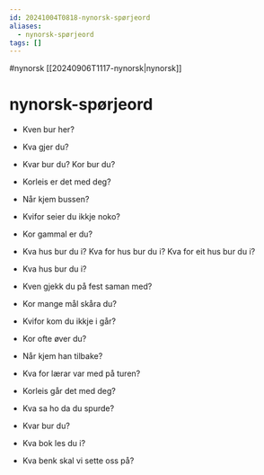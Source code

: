 ```yaml
---
id: 20241004T0818-nynorsk-spørjeord
aliases:
  - nynorsk-spørjeord
tags: []
---
```


#nynorsk [[20240906T1117-nynorsk|nynorsk]]

# nynorsk-spørjeord

- Kven bur her?
- Kva gjer du?
- Kvar bur du? Kor bur du?
- Korleis er det med deg?
- Når kjem bussen?
- Kvifor seier du ikkje noko?
- Kor gammal er du?
- Kva hus bur du i? Kva for hus bur du i? Kva for eit hus bur du i?

- Kva hus bur du i?
- Kven gjekk du på fest saman med?
- Kor mange mål skåra du?
- Kvifor kom du ikkje i går?
- Kor ofte øver du?
- Når kjem han tilbake?
- Kva for lærar var med på turen?
- Korleis går det med deg?
- Kva sa ho da du spurde?
- Kvar bur du?
- Kva bok les du i?
- Kva benk skal vi sette oss på?
